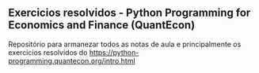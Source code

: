 ## Exercicios resolvidos - Python Programming for Economics and Finance (QuantEcon)

Repositório para armanezar todos as notas de aula e principalmente os exercicios resolvidos do https://python-programming.quantecon.org/intro.html
